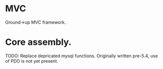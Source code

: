 # MVC
Ground->up MVC framework.
# Core assembly. 


TODO: Replace depricated mysql functions. Originally written pre-5.4, use of PDO is not yet present.
